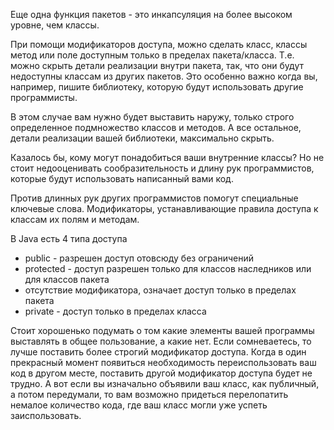 Еще одна функция пакетов - это инкапсуляция на более высоком уровне, чем классы.

При помощи модификаторов доступа, можно сделать класс, классы метод или поле доступным только в пределах пакета/класса. Т.е. можно скрыть детали реализации внутри пакета, так, что они будут недоступны классам из других пакетов. Это особенно важно когда вы, например, пишите библиотеку, которую будут использовать другие программисты.

В этом случае вам нужно будет выставить наружу, только строго определенное подмножество классов и методов. А все остальное, детали реализации вашей библиотеки, максимально скрыть. 

Казалось бы, кому могут понадобиться ваши внутренние классы? Но не стоит недооценивать сообразительность и длину рук программистов, которые будут использовать написанный вами код. 

Против длинных рук других программистов помогут специальные ключевые слова. Модификаторы, устанавливающие правила доступа к классам их полям и методам. 

В Java есть 4 типа доступа

- public - разрешен доступ отовсюду без ограничений
- protected - доступ разрешен только для классов наследников или для классов пакета
- отсутствие модификатора, означает доступ только в пределах пакета
- private - доступ только в пределах класса

Стоит хорошенько подумать о том какие элементы вашей программы выставлять в общее пользование, а какие нет. Если сомневаетесь, то лучше поставить более строгий модификатор доступа. Когда в один прекрасный момент появиться необходимость переиспользовать ваш код в другом месте, поставить другой модификатор доступа будет не трудно. А вот если вы изначально объявили ваш класс, как публичный, а потом передумали, то вам возможно придеться перелопатить немалое количество кода, где ваш класс могли уже успеть заиспользовать. 
